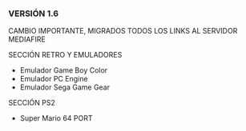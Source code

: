 ### VERSIÓN 1.6

CAMBIO IMPORTANTE, MIGRADOS TODOS LOS LINKS AL SERVIDOR MEDIAFIRE

SECCIÓN RETRO Y EMULADORES
- Emulador Game Boy Color
- Emulador PC Engine
- Emulador Sega Game Gear

SECCIÓN PS2
- Super Mario 64 PORT
